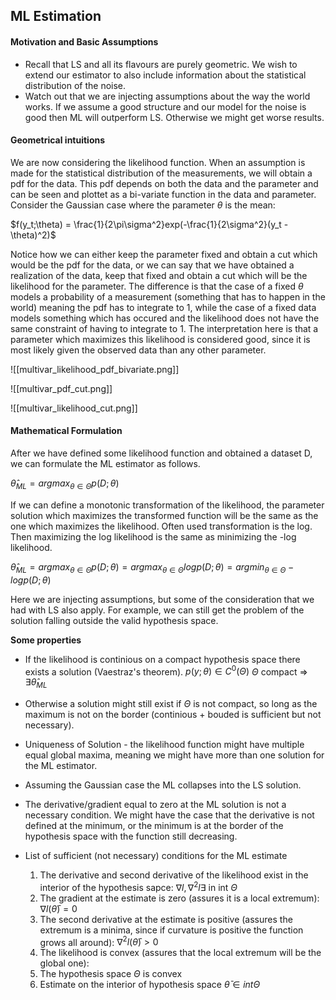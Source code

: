 ## ML Estimation

#### Motivation and Basic Assumptions
- Recall that LS and all its flavours are purely geometric. We wish to extend our estimator to also include information about the statistical distribution of the noise.
- Watch out that we are injecting assumptions about the way the world works. If we assume a good structure and our model for the noise is good then ML will outperform LS. Otherwise we might get worse results.


#### Geometrical intuitions
We are now considering the likelihood function. When an assumption is made for the statistical distribution of the measurements, we will obtain a pdf for the data. This pdf depends on both the data and the parameter and can be seen and plottet as a bi-variate function in the data and parameter. Consider the Gaussian case where the parameter $\theta$ is the mean:

$f(y_t;\theta) = \frac{1}{2\pi\sigma^2}exp(-\frac{1}{2\sigma^2}(y_t - \theta)^2)$   

Notice how we can either keep the parameter fixed and obtain a cut which would be the pdf for the data, or we can say that we have obtained a realization of the data, keep that fixed and obtain a cut which will be the likelihood for the parameter. The difference is that the case of a fixed $\theta$ models a probability of a measurement (something that has to happen in the world) meaning the pdf has to integrate to 1, while the case of a fixed data models something which has occured and the likelihood does not have the same constraint of having to integrate to 1. The interpretation here is that a parameter which maximizes this likelihood is considered good, since it is most likely given the observed data than any other parameter.

![[multivar_likelihood_pdf_bivariate.png]]

![[multivar_pdf_cut.png]]

![[multivar_likelihood_cut.png]]

#### Mathematical Formulation

After we have defined some likelihood function and obtained a dataset D, we can formulate the ML estimator as follows.

$\hat \theta_{ML}=argmax_{\theta \in \Theta}p(D;\theta)$

If we can define a monotonic transformation of the likelihood, the parameter solution which maximizes the transformed function will be the same as the one which maximizes the likelihood. Often used transformation is the log. Then maximizing the log likelihood is the same as minimizing the -log likelihood.

$\hat \theta_{ML}=argmax_{\theta \in \Theta}p(D;\theta) = argmax_{\theta \in \Theta}log p(D;\theta) = argmin_{\theta \in \Theta}-log p(D;\theta)$ 

Here we are injecting assumptions, but some of the consideration that we had with LS also apply. For example, we can still get the problem of the solution falling outside the valid hypothesis space.

**Some properties**

- If the likelihood is continious on a compact hypothesis space there exists a solution (Vaestraz's theorem). 
$p(y;\theta) \in C^0(\Theta)$
$\Theta$ compact
	$\Rightarrow$   $\exists \hat \theta_{ML}$ 

- Otherwise a solution might still exist if $\Theta$ is not compact, so long as the maximum is not on the border (continious + bouded is sufficient but not necessary).

- Uniqueness of Solution - the likelihood function might have multiple equal global maxima, meaning we might have more than one solution for the ML estimator.
- Assuming the Gaussian case the ML collapses into the LS solution.
- The derivative/gradient equal to zero at the ML solution is not a necessary condition. We might have the case that the derivative is not defined at the minimum, or the minimum is at the border of the hypothesis space with the function still decreasing.
- List of sufficient (not necessary) conditions for the ML estimate
	
	1) The derivative and second derivative of the likelihood exist in the interior of the hypothesis sapce:
		$\nabla l, \nabla^2 l \exists$ in int $\Theta$ 
	2) The gradient at the estimate is zero (assures it is a local extremum):
		$\nabla l(\bar \theta) = 0$     
	3) The second derivative at the estimate is positive (assures the extremum is a minima, since if curvature is positive the function grows all around):
		$\nabla^2 l(\bar \theta) > 0$ 
	4) The likelihood is convex (assures that the local extremum will be the global one):
	5) The hypothesis space $\Theta$ is convex
	6) Estimate on the interior of hypothesis space $\bar \theta \in int \Theta$ 